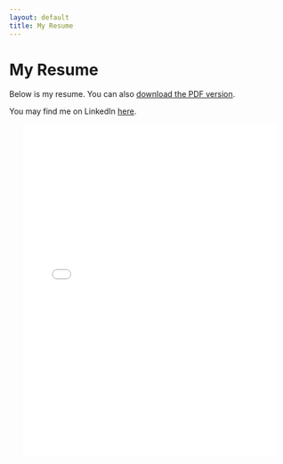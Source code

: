 ```yaml
---
layout: default
title: My Resume
---
```


<h1 class="header-container">My Resume</h1>

<div class="content-container">
<p class="interests">
    Below is my resume. You can also <a href="./Meredith_Hu_Resume.pdf" target="_blank">download the PDF version</a>.
</p>


<p class="interests">

You may find me on LinkedIn <a href="https://www.linkedin.com/in/meredithhu/" target="_blank">here</a>.
</p>
</div>

<center>
<iframe 
    data-embed="true"
    src="./Meredith_Hu_Resume.pdf" 
    width="90%" 
    height="600px" 
    style="border: none;">
</iframe>
</center>